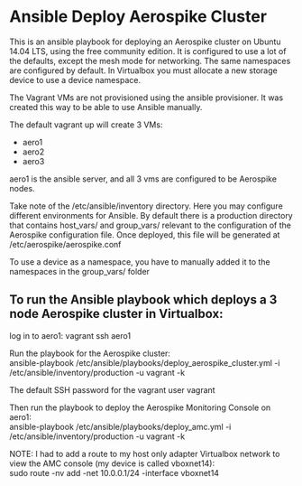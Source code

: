 Ansible Deploy Aerospike Cluster
================================

This is an ansible playbook for deploying an Aerospike cluster on Ubuntu 14.04 LTS, using the free community edition. It is configured to use a lot of the defaults, except the mesh mode for networking. The same namespaces are configured by default. In Virtualbox you must allocate a new storage device to use a device namespace.


The Vagrant VMs are not provisioned using the ansible provisioner. It was created this way to be able to use Ansible manually.


The default vagrant up will create 3 VMs:

* aero1  
* aero2  
* aero3  

aero1 is the ansible server, and all 3 vms are configured to be Aerospike nodes.

Take note of the /etc/ansible/inventory directory. Here you may configure different environments for Ansible. By default there is a production directory that contains host_vars/ and group_vars/ relevant to the configuration of the Aerospike configuration file. Once deployed, this file will be generated at /etc/aerospike/aerospike.conf

To use a device as a namespace, you have to manually added it to the namespaces in the group_vars/ folder

To run the Ansible playbook which deploys a 3 node Aerospike cluster in Virtualbox:
-----------------------------------------------------------------------------------

log in to aero1:
    vagrant ssh aero1

Run the playbook for the Aerospike cluster:  
    ansible-playbook /etc/ansible/playbooks/deploy_aerospike_cluster.yml -i /etc/ansible/inventory/production -u vagrant -k


The default SSH password for the vagrant user
    vagrant  
    

Then run the playbook to deploy the Aerospike Monitoring Console on aero1:  
    ansible-playbook /etc/ansible/playbooks/deploy_amc.yml -i /etc/ansible/inventory/production -u vagrant -k

NOTE: I had to add a route to my host only adapter Virtualbox network to view the AMC console (my device is called vboxnet14):  
    sudo route -nv add -net 10.0.0.1/24 -interface vboxnet14
